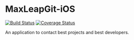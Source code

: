 # MaxLeapGit-iOS
[![Build Status](https://travis-ci.org/MaxLeapMobile/MaxLeapGit-iOS.svg?branch=Dev)](https://travis-ci.org/MaxLeapMobile/MaxLeapGit-iOS)
[![Coverage Status](https://coveralls.io/repos/MaxLeapMobile/MaxLeapGit-iOS/badge.svg?branch=Dev&service=github)](https://coveralls.io/github/MaxLeapMobile/MaxLeapGit-iOS?branch=Dev)

An application to contact best projects and best developers.


